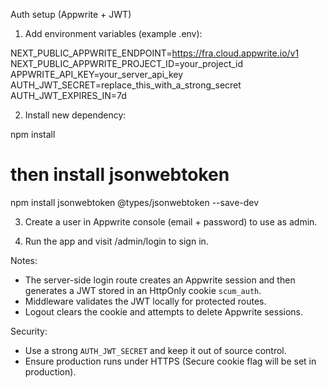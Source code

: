 Auth setup (Appwrite + JWT)

1. Add environment variables (example .env):

NEXT_PUBLIC_APPWRITE_ENDPOINT=https://fra.cloud.appwrite.io/v1
NEXT_PUBLIC_APPWRITE_PROJECT_ID=your_project_id
APPWRITE_API_KEY=your_server_api_key
AUTH_JWT_SECRET=replace_this_with_a_strong_secret
AUTH_JWT_EXPIRES_IN=7d

2. Install new dependency:

npm install

# then install jsonwebtoken
npm install jsonwebtoken @types/jsonwebtoken --save-dev

3. Create a user in Appwrite console (email + password) to use as admin.

4. Run the app and visit /admin/login to sign in.

Notes:
- The server-side login route creates an Appwrite session and then generates a JWT stored in an HttpOnly cookie `scum_auth`.
- Middleware validates the JWT locally for protected routes.
- Logout clears the cookie and attempts to delete Appwrite sessions.

Security:
- Use a strong `AUTH_JWT_SECRET` and keep it out of source control.
- Ensure production runs under HTTPS (Secure cookie flag will be set in production).
